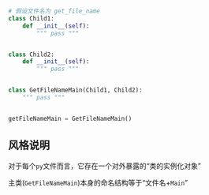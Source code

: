 ```python

# 假设文件名为 get_file_name
class Child1:
    def __init__(self):
        """ pass """


class Child2:
    def __init__(self):
        """ pass """


class GetFileNameMain(Child1, Child2):
    """ pass """


getFileNameMain = GetFileNameMain()
```

## 风格说明

对于每个`py`文件而言，它存在一个对外暴露的“类的实例化对象”

主类(`GetFileNameMain`)本身的命名结构等于“文件名+`Main`”
